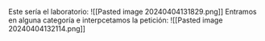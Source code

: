 Este sería el laboratorio:
![[Pasted image 20240404131829.png]]
Entramos en alguna categoría e interpcetamos la petición:
![[Pasted image 20240404132114.png]]
